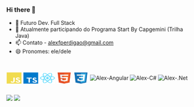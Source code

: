 ### Hi there 👋

- 🔭 Futuro Dev. Full Stack
- 🌱 Atualmente participando do Programa Start By Capgemini (Trilha Java)
- 📫 Contato - alexfperdigao@gmail.com
- 😄 Pronomes: ele/dele
 ##
   
<div style="display: inline_block"><br>
  <img align="center" alt="Alex-Js" height="30" width="40" src="https://raw.githubusercontent.com/devicons/devicon/master/icons/javascript/javascript-plain.svg">
  <img align="center" alt="Alex-Ts" height="30" width="40" src="https://raw.githubusercontent.com/devicons/devicon/master/icons/typescript/typescript-plain.svg">
  <img align="center" alt="Alex-React" height="30" width="40" src="https://raw.githubusercontent.com/devicons/devicon/master/icons/react/react-original.svg">
  <img align="center" alt="AlexAlex-HTML" height="30" width="40" src="https://raw.githubusercontent.com/devicons/devicon/master/icons/html5/html5-original.svg">
  <img align="center" alt="Alex-CSS" height="30" width="40" src="https://raw.githubusercontent.com/devicons/devicon/master/icons/css3/css3-original.svg">
  <img align="center" alt="Alex-Angular" height="30" width="40" src="https://cdn.jsdelivr.net/gh/devicons/devicon/icons/angularjs/angularjs-original.svg">
  <img align="center" alt="Alex-C#" height="30" width="40" src="https://cdn.jsdelivr.net/gh/devicons/devicon/icons/csharp/csharp-original.svg">
  <img align="center" alt="Alex-.Net" height="30" width="40" src="https://cdn.jsdelivr.net/gh/devicons/devicon/icons/dot-net/dot-net-original.svg" />


  </div>
  
  ##
  <div>
  <a href = "mailto:alexfperdigao@gmail"><img src="https://img.shields.io/badge/Gmail-D14836?style=for-the-badge&logo=gmail&logoColor=white" target="_blank"></a>
  <a href=https://www.linkedin.com/in/alex-perdigao/ target="_blank"><img src="https://img.shields.io/badge/-LinkedIn-%230077B5?style=for-the-badge&logo=linkedin&logoColor=white" target="_blank"></a>   
</div>

  
